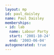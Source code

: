```yaml
---
layout: mp
id: paul_daisley
name: Paul Daisley
memberships:
- id: lab
  name: Labour Party
  start: '2001-10-24'
  end: '2003-06-04'
autogenerated: true
---
```

